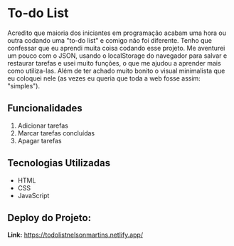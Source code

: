 # To-do List 

Acredito que maioria dos iniciantes em programação acabam uma hora ou outra codando uma "to-do list" e comigo não foi diferente. Tenho que confessar que eu aprendi muita coisa codando esse projeto. Me aventurei um pouco com o JSON, usando o localStorage do navegador para salvar e restaurar tarefas e usei muito funções, o que me ajudou a aprender mais como utiliza-las. Além de ter achado muito bonito o visual minimalista que eu coloquei nele (as vezes eu queria que toda a web fosse assim: "simples").

## Funcionalidades
1. Adicionar tarefas
2. Marcar tarefas concluídas
3. Apagar tarefas

## Tecnologias Utilizadas
- HTML
- CSS
- JavaScript

## Deploy do Projeto:
**Link:** https://todolistnelsonmartins.netlify.app/
